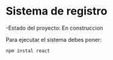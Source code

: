 <h1>Sistema de registro </h1>

-Estado del proyecto: En construccion

Para ejecutar el sistema debes poner:

```npm instal react```
